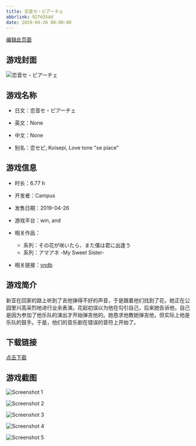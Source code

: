 ```yaml
---
title: 恋音セ・ピアーチェ
abbrlink: 927d354d
date: 2019-04-26 00:00:00
---
```

[编辑此页面](https://github.com/ACG-3/ADV3-source/blob/main/source/_posts/games/%E6%81%8B%E9%9F%B3%E3%82%BB%E3%83%BB%E3%83%94%E3%82%A2%E3%83%BC%E3%83%81%E3%82%A7.md)

## 游戏封面

![恋音セ・ピアーチェ](https%3A//pan.timero.xyz/onedrive/img_lib_001/%E6%81%8B%E9%9F%B3%E3%82%BB%E3%83%BB%E3%83%94%E3%82%A2%E3%83%BC%E3%83%81%E3%82%A7_cover.avif)


## 游戏名称

- 日文：恋音セ・ピアーチェ
- 英文：None
- 中文：None

- 别名：恋セピ, Koisepi, Love tone "se piace"


## 游戏信息

- 时长：6.77 h
- 开发者：Campus
- 发售日期：2019-04-26
- 游戏平台：win, and
- 相关作品：
   - 系列：その花が咲いたら、また僕は君に出逢う
   - 系列：アマアネ -My Sweet Sister-

- 相关链接：[vndb](https://vndb.org/v25126)


## 游戏简介

新亚在回家的路上听到了吉他弹得不好的声音，于是跟着他们找到了花，她正在公园里兴高采烈地进行业余表演。花起初误以为他在勾引自己，后来她告诉他，自己是因为参加了他乐队的演出才开始弹吉他的。她恳求他教她弹吉他，但实际上他是乐队的鼓手。于是，他们的音乐剧在错误的音符上开始了。




## 下载链接

[点击下载](https://pan.timero.xyz/onedrive/adv_lib_001/%E6%81%8B%E9%9F%B3%E3%82%BB%E3%83%BB%E3%83%94%E3%82%A2%E3%83%BC%E3%83%81%E3%82%A7)


## 游戏截图


![Screenshot 1](https%3A//pan.timero.xyz/onedrive/img_lib_001/%E6%81%8B%E9%9F%B3%E3%82%BB%E3%83%BB%E3%83%94%E3%82%A2%E3%83%BC%E3%83%81%E3%82%A7_Screenshot_1.avif)

![Screenshot 2](https%3A//pan.timero.xyz/onedrive/img_lib_001/%E6%81%8B%E9%9F%B3%E3%82%BB%E3%83%BB%E3%83%94%E3%82%A2%E3%83%BC%E3%83%81%E3%82%A7_Screenshot_2.avif)

![Screenshot 3](https%3A//pan.timero.xyz/onedrive/img_lib_001/%E6%81%8B%E9%9F%B3%E3%82%BB%E3%83%BB%E3%83%94%E3%82%A2%E3%83%BC%E3%83%81%E3%82%A7_Screenshot_3.avif)

![Screenshot 4](https%3A//pan.timero.xyz/onedrive/img_lib_001/%E6%81%8B%E9%9F%B3%E3%82%BB%E3%83%BB%E3%83%94%E3%82%A2%E3%83%BC%E3%83%81%E3%82%A7_Screenshot_4.avif)

![Screenshot 5](https%3A//pan.timero.xyz/onedrive/img_lib_001/%E6%81%8B%E9%9F%B3%E3%82%BB%E3%83%BB%E3%83%94%E3%82%A2%E3%83%BC%E3%83%81%E3%82%A7_Screenshot_5.avif)

